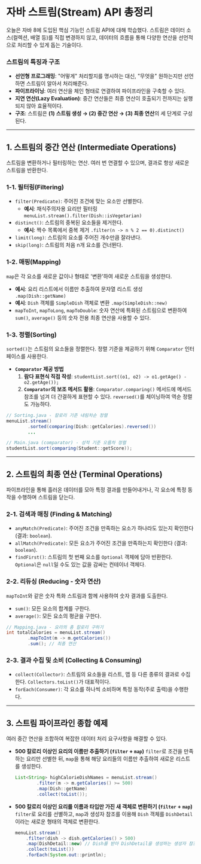 
# **자바 스트림(Stream) API 총정리**

오늘은 자바 8에 도입된 핵심 기능인 스트림 API에 대해 학습했다. 스트림은 데이터 소스(컬렉션, 배열 등)를 직접 변경하지 않고, 데이터의 흐름을 통해 다양한 연산을 선언적으로 처리할 수 있게 돕는 기술이다.

### **스트림의 특징과 구조**

  * **선언형 프로그래밍**: "어떻게" 처리할지를 명시하는 대신, "무엇을" 원하는지만 선언하면 스트림이 알아서 처리해준다.
  * **파이프라이닝**: 여러 연산을 체인 형태로 연결하여 파이프라인을 구축할 수 있다.
  * **지연 연산(Lazy Evaluation)**: 중간 연산들은 최종 연산이 호출되기 전까지는 실행되지 않아 효율적이다.
  * **구조**: 스트림은 **(1) 스트림 생성 → (2) 중간 연산 → (3) 최종 연산**의 세 단계로 구성된다.

-----

## **1. 스트림의 중간 연산 (Intermediate Operations)**

스트림을 변환하거나 필터링하는 연산. 여러 번 연결할 수 있으며, 결과로 항상 새로운 스트림을 반환한다.

### **1-1. 필터링(Filtering)**

  * `filter(Predicate)`: 주어진 조건에 맞는 요소만 선별한다.
      * **예시**: 채식주의자용 요리만 필터링 `menuList.stream().filter(Dish::isVegetarian)`
  * `distinct()`: 스트림의 중복된 요소들을 제거한다.
      * **예시**: 짝수 목록에서 중복 제거 `.filter(n -> n % 2 == 0).distinct()`
  * `limit(long)`: 스트림의 요소를 주어진 개수만큼 잘라낸다.
  * `skip(long)`: 스트림의 처음 n개 요소를 건너뛴다.

### **1-2. 매핑(Mapping)**

`map`은 각 요소를 새로운 값이나 형태로 '변환'하여 새로운 스트림을 생성한다.

  * **예시**: 요리 리스트에서 이름만 추출하여 문자열 리스트 생성 `.map(Dish::getName)`
  * **예시**: `Dish` 객체를 `SimpleDish` 객체로 변환 `.map(SimpleDish::new)`
  * `mapToInt`, `mapToLong`, `mapToDouble`: 숫자 연산에 특화된 스트림으로 변환하여 `sum()`, `average()` 등의 숫자 전용 최종 연산을 사용할 수 있다.

### **1-3. 정렬(Sorting)**

`sorted()`는 스트림의 요소들을 정렬한다. 정렬 기준을 제공하기 위해 `Comparator` 인터페이스를 사용한다.

  * **`Comparator` 제공 방법**
    1.  **람다 표현식 직접 작성**: `studentList.sort((o1, o2) -> o1.getAge() - o2.getAge());`
    2.  **`Comparator`의 보조 메서드 활용**: `Comparator.comparing()` 메서드에 메서드 참조를 넘겨 더 간결하게 표현할 수 있다. `reversed()`를 체이닝하여 역순 정렬도 가능하다.

<!-- end list -->

```java
// Sorting.java - 칼로리 기준 내림차순 정렬
menuList.stream()
        .sorted(comparing(Dish::getCalories).reversed())
        ...

// Main.java (comparator) - 성적 기준 오름차 정렬
studentList.sort(comparing(Student::getScore));
```

-----

## **2. 스트림의 최종 연산 (Terminal Operations)**

파이프라인을 통해 흘러온 데이터를 모아 특정 결과를 만들어내거나, 각 요소에 특정 동작을 수행하며 스트림을 닫는다.

### **2-1. 검색과 매칭 (Finding & Matching)**

  * `anyMatch(Predicate)`: 주어진 조건을 만족하는 요소가 하나라도 있는지 확인한다 (결과: `boolean`).
  * `allMatch(Predicate)`: 모든 요소가 주어진 조건을 만족하는지 확인한다 (결과: `boolean`).
  * `findFirst()`: 스트림의 첫 번째 요소를 `Optional` 객체에 담아 반환한다. `Optional`은 `null`일 수도 있는 값을 감싸는 컨테이너 객체다.

### **2-2. 리듀싱 (Reducing - 숫자 연산)**

`mapToInt`와 같은 숫자 특화 스트림과 함께 사용하여 숫자 결과를 도출한다.

  * `sum()`: 모든 요소의 합계를 구한다.
  * `average()`: 모든 요소의 평균을 구한다.

<!-- end list -->

```java
// Mapping.java - 요리의 총 칼로리 구하기
int totalCalories = menuList.stream()
        .mapToInt(m -> m.getCalories())
        .sum(); // 최종 연산
```

### **2-3. 결과 수집 및 소비 (Collecting & Consuming)**

  * `collect(Collector)`: 스트림의 요소들을 리스트, 맵 등 다른 종류의 결과로 수집한다. `Collectors.toList()`가 대표적이다.
  * `forEach(Consumer)`: 각 요소를 하나씩 소비하며 특정 동작(주로 출력)을 수행한다.

-----

## **3. 스트림 파이프라인 종합 예제**

여러 중간 연산을 조합하여 복잡한 데이터 처리 요구사항을 해결할 수 있다.

  * **500 칼로리 이상인 요리의 이름만 추출하기 (`filter` + `map`)**
    `filter`로 조건을 만족하는 요리만 선별한 뒤, `map`을 통해 해당 요리들의 이름만 추출하여 새로운 리스트를 생성한다.

    ```java
    List<String> highCalorieDishNames = menuList.stream()
            .filter(m -> m.getCalories() >= 500)
            .map(Dish::getName)
            .collect(toList());
    ```

  * **500 칼로리 이상인 요리를 이름과 타입만 가진 새 객체로 변환하기 (`filter` + `map`)**
    `filter`로 요리를 선별하고, `map`과 생성자 참조를 이용해 `Dish` 객체를 `DishDetail`이라는 새로운 형태의 객체로 변환한다.

    ```java
    menuList.stream()
        .filter(dish -> dish.getCalories() > 500)
        .map(DishDetail::new) // Dish를 받아 DishDetail을 생성하는 생성자 참조
        .collect(toList())
        .forEach(System.out::println);
    ```
